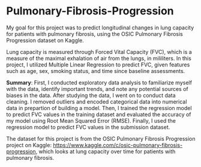 # Pulmonary-Fibrosis-Progression
My goal for this project was to predict longitudinal changes in lung capacity for patients with pulmonary fibrosis, using the OSIC Pulmonary Fibrosis Progression dataset on Kaggle. 

Lung capacity is measured through Forced Vital Capacity (FVC), which is a measure of the maximal exhalation of air from the lungs, in mililiters.
In this project, I utilized Multiple Linear Regression to predict FVC, given features such as age, sex, smoking status, and time since baseline assessments. 

**Summary**:
First, I conducted exploratory data analysis to familiarize myself with the data, identify important trends, and note any potential sources of biases in the data. After studying the data, I went on to conduct data cleaning. I removed outliers and encoded categorical data into numerical data in prepartion of building a model. Then, I trained the regression model to predict FVC values in the training dataset and evaluated the accuracy of my model using Root Mean Squared Error (RMSE). Finally, I used the regression model to predict FVC values in the submission dataset.

The dataset for this project is from the OSIC Pulmonary Fibrosis Progression project on Kaggle: https://www.kaggle.com/c/osic-pulmonary-fibrosis-progression, 
which looks at lung capacity over time for patients with pulmonary fibrosis.


